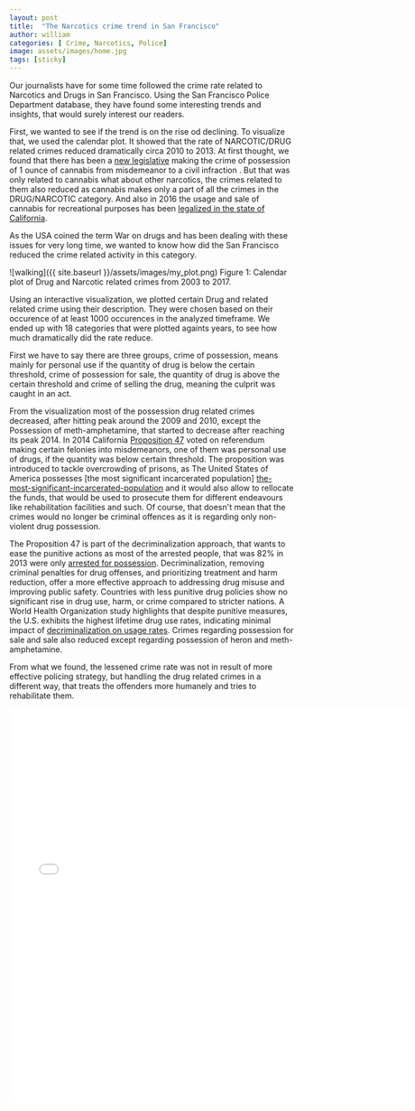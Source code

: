 ```yaml
---
layout: post
title:  "The Narcotics crime trend in San Francisco"
author: william
categories: [ Crime, Narcotics, Police]
image: assets/images/home.jpg
tags: [sticky]
---
```

Our journalists have for some time followed the crime rate related to Narcotics and Drugs in San Francisco. Using the San Francisco Police Department database, they have found some interesting trends and insights, that would surely interest our readers.

First, we wanted to see if the trend is on the rise od declining. To visualize that, we used the calendar plot. It showed that the rate of NARCOTIC/DRUG related crimes reduced dramatically circa 2010 to 2013. At first thought, we found that there has been a [new legislative][new-legislative] making the crime of possession of 1 ounce of cannabis from misdemeanor to a civil infraction . But that was only related to cannabis what about other narcotics, the crimes related to them also reduced as cannabis makes only a part of all the crimes in the DRUG/NARCOTIC category. And also in 2016 the usage and sale of cannabis  for recreational purposes has been [legalized in the state of California][legalized-in-the-state-of-California].

As the USA coined the term War on drugs and has been dealing with these issues for very long time, we wanted to know how did the San Francisco reduced the crime related activity in this category.

![walking]({{ site.baseurl }}/assets/images/my_plot.png)
Figure 1:  Calendar plot of Drug and Narcotic related crimes from 2003 to 2017.


[new-legislative]:  https://www.lao.ca.gov/ballot/2010/19_11_2010.pdf

[legalized-in-the-state-of-California]: https://en.wikipedia.org/wiki/Cannabis_in_California


Using an interactive visualization, we plotted certain Drug and related related crime using their description. They were chosen based on their occurence of at least 1000 occurences in the analyzed timeframe. We ended up with 18 categories that were plotted againts years, to see how much dramatically did the rate reduce. 

First we have to say there are three groups, crime of possession, means mainly for personal use if the quantity of drug is below the certain threshold, crime of possession for sale, the quantity of drug is above the certain threshold and crime of selling the drug, meaning the culprit was caught in an act.

From the visualization most of the possession drug related crimes decreased, after hitting peak around the 2009 and 2010, except the Possession of meth-amphetamine, that started to decrease after reaching its peak 2014. In 2014 California [Proposition 47][Proposition-47] voted on referendum making certain felonies into misdemeanors, one of them was personal use of drugs, if the quantity was below certain threshold. The proposition was introduced to tackle overcrowding of prisons, as The United States of America possesses [the most significant incarcerated population] [the-most-significant-incarcerated-population] and it would also allow to rellocate the funds, that would be used to prosecute them for different endeavours like rehabilitation facilities and such. Of course, that doesn't mean that the crimes would no longer be criminal offences as it is regarding only non-violent drug possession. 

The Proposition 47 is part of the decriminalization approach, that wants to ease the punitive actions as most of the arrested people, that was 82% in 2013 were only [arrested for possession][arrested-for-possession]. Decriminalization, removing criminal penalties for drug offenses, and prioritizing treatment and harm reduction, offer a more effective approach to addressing drug misuse and improving public safety. Countries with less punitive drug policies show no significant rise in drug use, harm, or crime compared to stricter nations. A World Health Organization study highlights that despite punitive measures, the U.S. exhibits the highest lifetime drug use rates, indicating minimal impact of [decriminalization on usage rates][decriminalization-on-usage-rates]. Crimes regarding possession for sale and sale also reduced except regarding possession of heron and meth-amphetamine.

From what we found, the lessened crime rate was not in result of more effective policing strategy, but handling the drug related crimes in a different way, that treats the offenders more humanely and tries to rehabilitate them.
<iframe src="{{ site.baseurl }}/assets/images/bokeh/bokeh.html"
    sandbox="allow-same-origin allow-scripts"
    width="140%"
    height="700"
    scrolling="no"
    seamless="seamless"
    frameborder="0">
</iframe>


[Proposition-47]:https://en.wikipedia.org/wiki/2014_California_Proposition_47
[the-most-significant-incarcerated-population]:https://www.google.com/url?sa=t&source=web&rct=j&opi=89978449&url=https://www.statista.com/statistics/262962/countries-with-the-most-prisoners-per-100-000-inhabitants/&ved=2ahUKEwiQxNyoqo-FAxWl0gIHHcxrAJwQFnoECBAQAw&usg=AOvVaw0bsZ-uIW2C1I7ez4CWgQ80
[arrested-for-possession]:https://www.unodc.org/documents/ungass2016/Contributions/Civil/DrugPolicyAlliance/DPA_Fact_Sheet_Approaches_to_Decriminalization_Feb2015_1.pdf
[decriminalization-on-usage-rates]: https://pubmed.ncbi.nlm.nih.gov/18597549/


